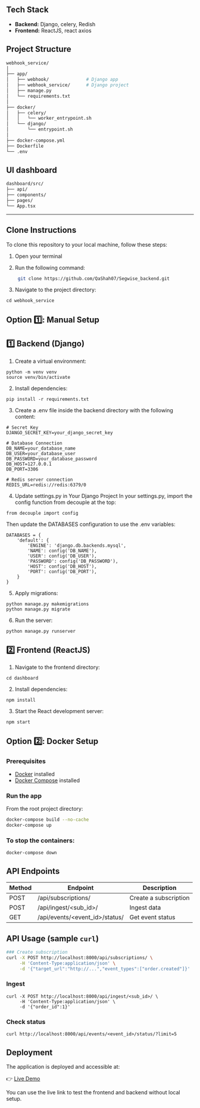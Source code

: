 ##  Tech Stack
- **Backend:** Django, celery, Redish
- **Frontend:** ReactJS, react axios
## Project Structure
```bash
webhook_service/
│
├── app/
│   ├── webhook/              # Django app
│   ├── webhook_service/      # Django project
│   ├── manage.py
│   └── requirements.txt
│
├── docker/
│   ├── celery/
│   │   └── worker_entrypoint.sh
│   └── django/
│       └── entrypoint.sh
│
├── docker-compose.yml
├── Dockerfile
└── .env
```

## UI dashboard
```bash
dashboard/src/
├── api/
├── components/
├── pages/
└── App.tsx     
```
---
##  Clone Instructions

To clone this repository to your local machine, follow these steps:

1. Open your terminal
2. Run the following command:

   ```bash
    git clone https://github.com/QaShah07/Segwise_backend.git
    ```
3. Navigate to the project directory:
```
cd webhook_service
```

## Option 1️⃣: Manual Setup

## 1️⃣ Backend (Django)
1. Create a virtual environment:
```
python -m venv venv
source venv/bin/activate 
```

2. Install dependencies:
```
pip install -r requirements.txt
```
3. Create a .env file inside the backend directory with the following content:
```env
# Secret Key
DJANGO_SECRET_KEY=your_django_secret_key

# Database Connection
DB_NAME=your_database_name
DB_USER=your_database_user
DB_PASSWORD=your_database_password
DB_HOST=127.0.0.1
DB_PORT=3306

# Redis server connection
REDIS_URL=redis://redis:6379/0
```
4. Update settings.py in Your Django Project
In your settings.py, import the config function from decouple at the top:
```
from decouple import config
```
Then update the DATABASES configuration to use the .env variables:
```
DATABASES = {
    'default': {
        'ENGINE': 'django.db.backends.mysql',
        'NAME': config('DB_NAME'),
        'USER': config('DB_USER'),
        'PASSWORD': config('DB_PASSWORD'),
        'HOST': config('DB_HOST'),
        'PORT': config('DB_PORT'),
    }
}
```
5. Apply migrations:
```
python manage.py makemigrations
python manage.py migrate
```

6. Run the server:
```
python manage.py runserver
```
## 2️⃣ Frontend (ReactJS)
1. Navigate to the frontend directory:
```
cd dashboard
```
2. Install dependencies:
```
npm install
```
3. Start the React development server:
```
npm start
```
## Option 2️⃣: Docker Setup
###  Prerequisites
- [Docker](https://docs.docker.com/get-docker/) installed
- [Docker Compose](https://docs.docker.com/compose/) installed
### Run the app
From the root project directory:
```bash
docker-compose build --no-cache
docker-compose up

```
### To stop the containers:
```
docker-compose down
```


##  API Endpoints
| Method | Endpoint                         | Description             |
|--------|---------------------------------|------------------------|
| POST   | /api/subscriptions/              | Create a subscription  |
| POST   | /api/ingest/<sub_id>/            | Ingest data            |
| GET    | /api/events/<event_id>/status/   | Get event status       |

##  API Usage (sample `curl`)

```bash
### Create subscription
curl -X POST http://localhost:8000/api/subscriptions/ \
     -H 'Content-Type:application/json' \
     -d '{"target_url":"http://...","event_types":["order.created"]}'
```
### Ingest
```
curl -X POST http://localhost:8000/api/ingest/<sub_id>/ \
     -H 'Content-Type:application/json' \
     -d '{"order_id":1}'
```

### Check status
```
curl http://localhost:8000/api/events/<event_id>/status/?limit=5
```

##  Deployment

The application is deployed and accessible at:

👉 [Live Demo](https://your-deployment-url.com)

You can use the live link to test the frontend and backend without local setup.
